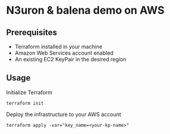 # N3uron & balena demo on AWS

## Prerequisites

* Terraform installed in your machine
* Amazon Web Services account enabled
* An existing EC2 KeyPair in the desired region

## Usage

Initialize Terraform

```shell
terraform init
```

Deploy the infrastructure to your AWS account

```shell
terraform apply -var="key_name=<your-kp-name>"
```
